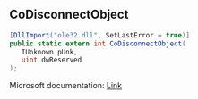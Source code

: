 ## CoDisconnectObject

```csharp
[DllImport("ole32.dll", SetLastError = true)]
public static extern int CoDisconnectObject(
   IUnknown pUnk,
   uint dwReserved
);
```

Microsoft documentation: [Link](https://docs.microsoft.com/en-us/windows/win32/api/combaseapi/nf-combaseapi-codisconnectobject)
